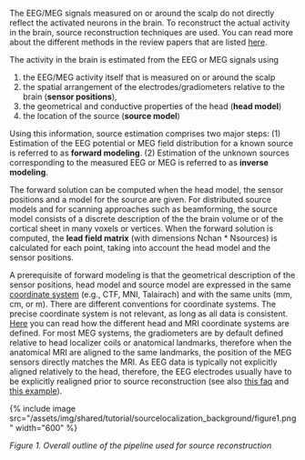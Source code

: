 The EEG/MEG signals measured on or around the scalp do not directly reflect the activated neurons in the brain. To reconstruct the actual activity in the brain, source reconstruction techniques are used. You can read more about the different methods in the review papers that are listed [here](/references_to_review_papers_and_teaching_material/#source-estimation).

The activity in the brain is estimated from the EEG or MEG signals using

1.  the EEG/MEG activity itself that is measured on or around the scalp
2.  the spatial arrangement of the electrodes/gradiometers relative to the brain (**sensor positions**),
3.  the geometrical and conductive properties of the head (**head model**)
4.  the location of the source (**source model**)

Using this information, source estimation comprises two major steps: (1) Estimation of the EEG potential or MEG field distribution for a known source is referred to as **forward modeling**. (2) Estimation of the unknown sources corresponding to the measured EEG or MEG is referred to as **inverse modeling**.

The forward solution can be computed when the head model, the sensor positions and a model for the source are given. For distributed source models and for scanning approaches such as beamforming, the source model consists of a discrete description of the the brain volume or of the cortical sheet in many voxels or vertices. When the forward solution is computed, the **lead field matrix** (with dimensions Nchan \* Nsources) is calculated for each point, taking into account the head model and the sensor positions.

A prerequisite of forward modeling is that the geometrical description of the sensor positions, head model and source model are expressed in the same [coordinate system](/faq/coordsys) (e.g., CTF, MNI, Talairach) and with the same units (mm, cm, or m). There are different conventions for coordinate systems. The precise coordinate system is not relevant, as long as all data is consistent. [Here](/faq/coordsys) you can read how the different head and MRI coordinate systems are defined. For most MEG systems, the gradiometers are by default defined relative to head localizer coils or anatomical landmarks, therefore when the anatomical MRI are aligned to the same landmarks, the position of the MEG sensors directly matches the MRI. As EEG data is typically not explicitly aligned relatively to the head, therefore, the EEG electrodes usually have to be explicitly realigned prior to source reconstruction (see also [this faq](/faq/how_to_coregister_an_anatomical_mri_with_the_gradiometer_or_electrode_positions) and [this example](/example/electrodes2bem)).

{% include image src="/assets/img/shared/tutorial/sourcelocalization_background/figure1.png" width="600" %}

_Figure 1. Overall outline of the pipeline used for source reconstruction_
